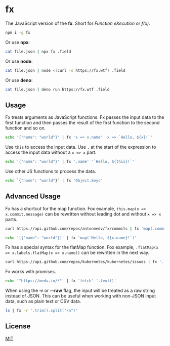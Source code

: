 # fx

The JavaScript version of the **fx**. Short for _Function eXecution_ or _f(x)_.

```sh
npm i -g fx
```

Or use **npx**:

```sh
cat file.json | npx fx .field
```

Or use **node**:

```sh
cat file.json | node <(curl -s https://fx.wtf) .field
```

Or use **deno**:

```sh
cat file.json | deno run https://fx.wtf .field
```

## Usage

Fx treats arguments as JavaScript functions. Fx passes the input data to the first
function and then passes the result of the first function to the second function 
and so on.

```sh
echo '{"name": "world"}' | fx 'x => x.name' 'x => `Hello, ${x}!`'
```

Use `this` to access the input data. Use `.` at the start of the expression to 
access the input data without a `x => x` part.

```sh
echo '{"name": "world"}' | fx '.name' '`Hello, ${this}!`'
```

Use other JS functions to process the data.

```sh
echo `{"name": "world"}` | fx 'Object.keys'
```

## Advanced Usage

Fx has a shortcut for the map function. Fox example, `this.map(x => x.commit.message)`
can be rewritten without leading dot and without `x => x` parts.  

```sh
curl https://api.github.com/repos/antonmedv/fx/commits | fx 'map(.commit.message)'
```

```sh
echo '[{"name": "world"}]' | fx 'map(`Hello, ${x.name}!`)'
```

Fx has a special syntax for the flatMap function. Fox example,
`.flatMap(x => x.labels.flatMap(x => x.name))` can be rewritten in the next way.

```sh
curl https://api.github.com/repos/kubernetes/kubernetes/issues | fx '.[].labels[].name'
```

Fx works with promises.

```sh
echo '"https://medv.io/*"' | fx 'fetch' '.text()'
```

When using the **-r** or **--raw** flag, the input will be treated as a raw string
instead of JSON. This can be useful when working with non-JSON input data, such as
plain text or CSV data.

```sh
ls | fx -r '.trim().split("\n")'
```

## License

[MIT](../LICENSE)
